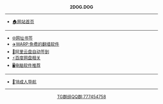 <div align=center>
<p><b>2DOG.DOG</b></p>
</div>



---
* [🏠网站首页](/home.md)

---
* [🌐网址书签](004-webpage)
* [✈️WARP:免费的翻墙软件](001-WARP)
* [🤖阿里云盘自动签到](003-alicloud-autocheckin)
* [⚡百度网盘相关](/005-baiduwangpan.md)
* [🖥️电脑软件推荐](/006-Windows-software.md)

---
* [🔞18成人导航](007-18R.md)
---
<div align=center><a href="https://t.me/+RqEABM0fz8M2OGFl">TG群组</a><a href="http://qm.qq.com/cgi-bin/qm/qr?_wv=1027&k=g3iyb58QH8oj3Or6uhpI-hiw4gB80Z0e&authKey=G%2FWTstVQym5goYwajHOQl38Xgbif%2BQq5Xw783TtoaIuabmw2kjoKqldlKZu%2B9Q8S&noverify=0&group_code=777454758">QQ群:777454758</a></div>